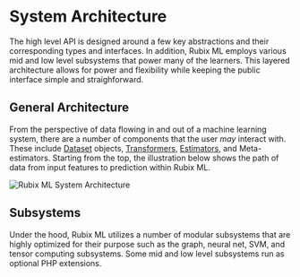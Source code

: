 # System Architecture
The high level API is designed around a few key abstractions and their corresponding types and interfaces. In addition, Rubix ML employs various mid and low level subsystems that power many of the learners. This layered architecture allows for power and flexibility while keeping the public interface simple and straighforward.

## General Architecture
From the perspective of data flowing in and out of a machine learning system, there are a number of components that the user *may* interact with. These include [Dataset](./datasets/api.md) objects, [Transformers](./transformers/api.md), [Estimators](estimator.md), and Meta-estimators. Starting from the top, the illustration below shows the path of data from input features to prediction within Rubix ML.

![Rubix ML System Architecture](https://raw.githubusercontent.com/RubixML/RubixML/master/docs/img/rubix-ml-system-architecture.svg?sanitize=true)

## Subsystems
Under the hood, Rubix ML utilizes a number of modular subsystems that are highly optimized for their purpose such as the graph, neural net, SVM, and tensor computing subsystems. Some mid and low level subsystems run as optional PHP extensions.